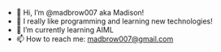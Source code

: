 - 👋 Hi, I’m @madbrow007 aka Madison!
- 👀 I really like programming and learning new technologies!
- 🌱 I’m currently learning AIML
- 📫 How to reach me: madbrow007@gmail.com

<!---
madbrow007/madbrow007 is a ✨ special ✨ repository because its `README.md` (this file) appears on your GitHub profile.
You can click the Preview link to take a look at your changes.
--->
